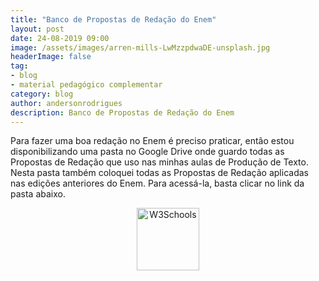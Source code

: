```yaml
---
title: "Banco de Propostas de Redação do Enem"
layout: post
date: 24-08-2019 09:00
image: /assets/images/arren-mills-LwMzzpdwaDE-unsplash.jpg
headerImage: false
tag:
- blog
- material pedagógico complementar
category: blog
author: andersonrodrigues
description: Banco de Propostas de Redação do Enem
---
```

Para fazer uma boa redação no Enem é preciso praticar, então estou disponibilizando uma pasta no Google Drive onde guardo todas as Propostas de Redação que uso nas minhas aulas de Produção de Texto. Nesta pasta também coloquei todas as Propostas de Redação aplicadas nas edições anteriores do Enem. Para acessá-la, basta clicar no link da pasta abaixo.

<p align="center">
<a href="https://drive.google.com/drive/folders/1sqTHvHw7u3VRnQzClc9gxNuEl-LkEt5m?usp=sharing">
<img border="0" alt="W3Schools" src="https://cdn2.iconfinder.com/data/icons/metro-uinvert-dock/256/Folder_-_Google_Docs.png" width="100" height="100">
</a>
</p>

